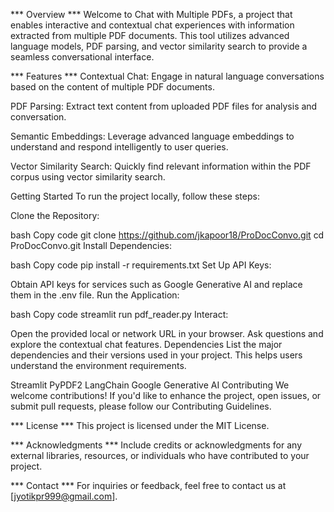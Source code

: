 
*** Overview ***
Welcome to Chat with Multiple PDFs, a project that enables interactive and contextual chat experiences with information extracted from multiple PDF documents. This tool utilizes advanced language models, PDF parsing, and vector similarity search to provide a seamless conversational interface.

*** Features ***
Contextual Chat: Engage in natural language conversations based on the content of multiple PDF documents.

PDF Parsing: Extract text content from uploaded PDF files for analysis and conversation.

Semantic Embeddings: Leverage advanced language embeddings to understand and respond intelligently to user queries.

Vector Similarity Search: Quickly find relevant information within the PDF corpus using vector similarity search.

Getting Started
To run the project locally, follow these steps:

Clone the Repository:

bash
Copy code
git clone https://github.com/jkapoor18/ProDocConvo.git
cd ProDocConvo.git
Install Dependencies:

bash
Copy code
pip install -r requirements.txt
Set Up API Keys:

Obtain API keys for services such as Google Generative AI and replace them in the .env file.
Run the Application:

bash
Copy code
streamlit run pdf_reader.py
Interact:

Open the provided local or network URL in your browser.
Ask questions and explore the contextual chat features.
Dependencies
List the major dependencies and their versions used in your project. This helps users understand the environment requirements.

Streamlit
PyPDF2
LangChain
Google Generative AI
Contributing
We welcome contributions! If you'd like to enhance the project, open issues, or submit pull requests, please follow our Contributing Guidelines.

*** License ***
This project is licensed under the MIT License.

*** Acknowledgments ***
Include credits or acknowledgments for any external libraries, resources, or individuals who have contributed to your project.

*** Contact ***
For inquiries or feedback, feel free to contact us at [jyotikpr999@gmail.com].